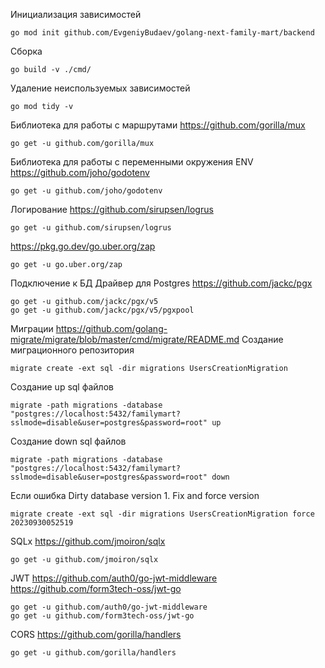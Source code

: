 Инициализация зависимостей
```
go mod init github.com/EvgeniyBudaev/golang-next-family-mart/backend
```

Сборка
```
go build -v ./cmd/
```

Удаление неиспользуемых зависимостей
```
go mod tidy -v
```

Библиотека для работы с маршрутами
https://github.com/gorilla/mux
```
go get -u github.com/gorilla/mux
```

Библиотека для работы с переменными окружения ENV
https://github.com/joho/godotenv
```
go get -u github.com/joho/godotenv
```

Логирование
https://github.com/sirupsen/logrus
```
go get -u github.com/sirupsen/logrus
```
https://pkg.go.dev/go.uber.org/zap
```
go get -u go.uber.org/zap 
```

Подключение к БД
Драйвер для Postgres
https://github.com/jackc/pgx
```
go get -u github.com/jackc/pgx/v5
go get -u github.com/jackc/pgx/v5/pgxpool
```

Миграции
https://github.com/golang-migrate/migrate/blob/master/cmd/migrate/README.md
Создание миграционного репозитория
```
migrate create -ext sql -dir migrations UsersCreationMigration
```
Создание up sql файлов
```
migrate -path migrations -database "postgres://localhost:5432/familymart?sslmode=disable&user=postgres&password=root" up
```
Создание down sql файлов
```
migrate -path migrations -database "postgres://localhost:5432/familymart?sslmode=disable&user=postgres&password=root" down
```
Если ошибка Dirty database version 1. Fix and force version
```
migrate create -ext sql -dir migrations UsersCreationMigration force 20230930052519
```

SQLx
https://github.com/jmoiron/sqlx
```
go get -u github.com/jmoiron/sqlx
```

JWT
https://github.com/auth0/go-jwt-middleware
https://github.com/form3tech-oss/jwt-go
```
go get -u github.com/auth0/go-jwt-middleware
go get -u github.com/form3tech-oss/jwt-go
```

CORS
https://github.com/gorilla/handlers
```
go get -u github.com/gorilla/handlers
```